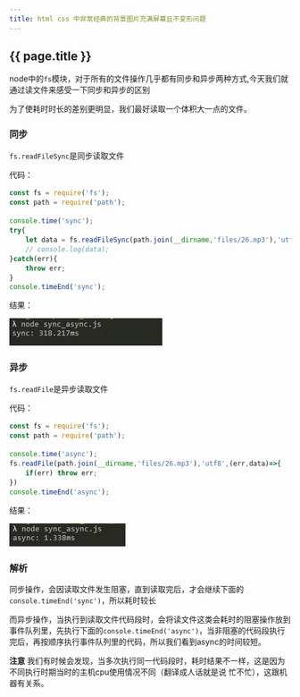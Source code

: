 ```yaml
---
title: html css 中非常经典的背景图片充满屏幕且不变形问题
---
```


## {{ page.title }}

node中的```fs```模块，对于所有的文件操作几乎都有同步和异步两种方式,今天我们就通过读文件来感受一下同步和异步的区别

为了使耗时时长的差别更明显，我们最好读取一个体积大一点的文件。

### 同步

```fs.readFileSync```是同步读取文件

代码：
```javascript
const fs = require('fs');
const path = require('path');

console.time('sync');
try{
	let data = fs.readFileSync(path.join(__dirname,'files/26.mp3'),'utf8');
	// console.log(data);
}catch(err){
	throw err;
}
console.timeEnd('sync');
```

结果：

![sync.png](https://raw.githubusercontent.com/LilyLaw/LilyLaw.github.io/master/img/sync.png)

### 异步

```fs.readFile```是异步读取文件

代码：

```javascript
const fs = require('fs');
const path = require('path');

console.time('async');
fs.readFile(path.join(__dirname,'files/26.mp3'),'utf8',(err,data)=>{
	if(err) throw err;
})
console.timeEnd('async');
```

结果：

![async.png](https://raw.githubusercontent.com/LilyLaw/LilyLaw.github.io/master/img/async.png)

### 解析

同步操作，会因读取文件发生阻塞，直到读取完后，才会继续下面的```console.timeEnd('sync')```，所以耗时较长

而异步操作，当执行到读取文件代码段时，会将读文件这类会耗时的阻塞操作放到事件队列里，先执行下面的```console.timeEnd('async')```，当非阻塞的代码段执行完后，再按顺序执行事件队列里的代码，所以我们看到async的时间较短。


**注意** 我们有时候会发现，当多次执行同一代码段时，耗时结果不一样，这是因为不同执行时期当时的主机cpu使用情况不同（翻译成人话就是说 忙不忙），这跟机器有关系。